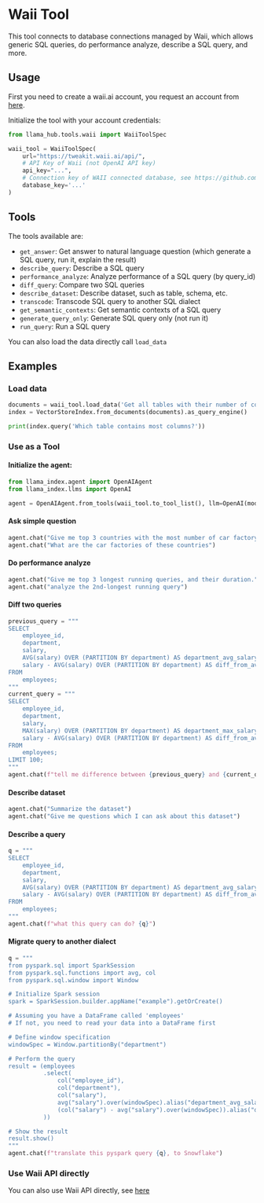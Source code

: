# Waii Tool

This tool connects to database connections managed by Waii, which allows generic SQL queries, do performance analyze, describe a SQL query, and more.

## Usage

First you need to create a waii.ai account, you request an account from [here](https://waii.ai/).

Initialize the tool with your account credentials:

```python
from llama_hub.tools.waii import WaiiToolSpec

waii_tool = WaiiToolSpec(
    url="https://tweakit.waii.ai/api/",
    # API Key of Waii (not OpenAI API key)
    api_key="...",
    # Connection key of WAII connected database, see https://github.com/waii-ai/waii-sdk-py#get-connections
    database_key='...' 
)
```

## Tools

The tools available are:

- `get_answer`: Get answer to natural language question (which generate a SQL query, run it, explain the result)
- `describe_query`: Describe a SQL query
- `performance_analyze`: Analyze performance of a SQL query (by query_id)
- `diff_query`: Compare two SQL queries
- `describe_dataset`: Describe dataset, such as table, schema, etc.
- `transcode`: Transcode SQL query to another SQL dialect
- `get_semantic_contexts`: Get semantic contexts of a SQL query
- `generate_query_only`: Generate SQL query only (not run it)
- `run_query`: Run a SQL query

You can also load the data directly call `load_data`

## Examples 

### Load data

```python
documents = waii_tool.load_data('Get all tables with their number of columns')
index = VectorStoreIndex.from_documents(documents).as_query_engine()

print(index.query('Which table contains most columns?'))
```

### Use as a Tool

#### Initialize the agent:

```python
from llama_index.agent import OpenAIAgent
from llama_index.llms import OpenAI

agent = OpenAIAgent.from_tools(waii_tool.to_tool_list(), llm=OpenAI(model='gpt-4-1106-preview'))
```

#### Ask simple question

```python
agent.chat("Give me top 3 countries with the most number of car factory")
agent.chat("What are the car factories of these countries")
```

#### Do performance analyze

```python
agent.chat("Give me top 3 longest running queries, and their duration.")
agent.chat("analyze the 2nd-longest running query")
```

#### Diff two queries 

```python
previous_query = """
SELECT
    employee_id,
    department,
    salary,
    AVG(salary) OVER (PARTITION BY department) AS department_avg_salary,
    salary - AVG(salary) OVER (PARTITION BY department) AS diff_from_avg
FROM
    employees;
"""
current_query = """
SELECT
    employee_id,
    department,
    salary,
    MAX(salary) OVER (PARTITION BY department) AS department_max_salary,
    salary - AVG(salary) OVER (PARTITION BY department) AS diff_from_avg
FROM
    employees;
LIMIT 100;
"""
agent.chat(f"tell me difference between {previous_query} and {current_query}")
```

#### Describe dataset

```python
agent.chat("Summarize the dataset")
agent.chat("Give me questions which I can ask about this dataset")
```

#### Describe a query

```python
q = """
SELECT
    employee_id,
    department,
    salary,
    AVG(salary) OVER (PARTITION BY department) AS department_avg_salary,
    salary - AVG(salary) OVER (PARTITION BY department) AS diff_from_avg
FROM
    employees;
"""
agent.chat(f"what this query can do? {q}")
```

#### Migrate query to another dialect

```python
q = """
from pyspark.sql import SparkSession
from pyspark.sql.functions import avg, col
from pyspark.sql.window import Window

# Initialize Spark session
spark = SparkSession.builder.appName("example").getOrCreate()

# Assuming you have a DataFrame called 'employees'
# If not, you need to read your data into a DataFrame first

# Define window specification
windowSpec = Window.partitionBy("department")

# Perform the query
result = (employees
          .select(
              col("employee_id"),
              col("department"),
              col("salary"),
              avg("salary").over(windowSpec).alias("department_avg_salary"),
              (col("salary") - avg("salary").over(windowSpec)).alias("diff_from_avg")
          ))

# Show the result
result.show()
"""
agent.chat(f"translate this pyspark query {q}, to Snowflake")
```

### Use Waii API directly 

You can also use Waii API directly, see [here](https://github.com/waii-ai/waii-sdk-py)